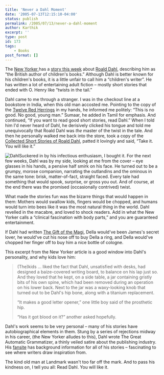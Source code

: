 ```yaml
---
title: 'Never a Dahl Moment'
date: '2005-07-13T12:15:10-04:00'
status: publish
permalink: /2005/07/13/never-a-dahl-moment
author: Karthik
excerpt: ''
type: post
id: 173
tags:
    - Books
post_format: []
---
```

The [New Yorker ](http://www.newyorker.com)has a [story this week](http://www.newyorker.com/critics/atlarge/?050711crat_atlarge) about [Roald Dahl](http://www.roalddahl.com/), describing him as “the British author of children's books.” Although Dahl is better known for his children's books, it is a little unfair to call him a “children's writer”. He has written a lot of entertaining adult fiction – mostly short stories that ended with O. Henry like “twists in the tail.”

Dahl came to me through a stranger. I was in the checkout line at a bookstore in India, when this old man accosted me. Pointing to the copy of the [Twelve Red Herrings](http://www.amazon.com/exec/obidos/tg/detail/-/0061093653/qid=1121258140/sr=8-1/ref=sr_8_xs_ap_i1_xgl14/102-6917087-3586535?v=glance&s=books&n=507846) in my hands, he informed me politely: “This is no good. No good, young man.” Sumaar, he added in Tamil for emphasis. And continued, “If you want to read good short stories, read Dahl.” When I told him I'd never heard of Dahl, he derisively clicked his tongue and told me unequivocally that Roald Dahl was *the* master of the twist in the tale. And then he personally walked me back into the store, took a copy of the [Collected Short Stories of Roald Dahl](http://www.amazon.com/exec/obidos/tg/detail/-/0140158073/qid=1121257543/sr=8-2/ref=sr_8_xs_ap_i2_xgl14/102-6917087-3586535?v=glance&s=books&n=507846), patted it lovingly and said, “Take it. You will like it.”

![Dahl](http://images.amazon.com/images/P/0140158073.01._SCMZZZZZZZ_.jpg)Suckered in by his infectious enthusiasm, I bought it. For the next few weeks, Dahl was by my side, looking at me from the cover – eye glasses in his hands, a pensive half smirk on his face. He turned out to be a grumpy, morose companion, narrating the outlandins and the ominous in the same tone: brisk, matter-of-fact, straight faced. Every tale had something that would spook, surprise, or gross you out. And of course, at the end there was the promised (occasionally contrived) twist.

What made the stories fun was the bizarre things that would happen in them: Mothers would swallow kids, fingers would be chopped, and humans would turn into bees like it was the most natural thing in the world. Dahl revelled in the macabre, and loved to shock readers. Add in what the New Yorker calls a “clinical fascination with body parts,” and you are guaranteed entertainment.

If Dahl had written [The Gift of the Magi](http://www.auburn.edu/~vestmon/Gift_of_the_Magi.html), Della would've been James's secret lover, he would've cut his nose off to buy Della a ring, and Della would've chopped her finger off to buy him a nice bottle of cologne.

This excerpt from the New Yorker article is a good window into Dahl's personality, and why kids love him:

> (The)kids … liked the fact that Dahl, unsatisfied with desks, had designed a baize-covered writing board, to balance on his lap just so. And they loved that he kept, on a side table, a jar containing gristly bits of his own spine, which had been removed during an operation on his lower back. Next to the jar was a waxy-looking knob that turned out to be Dahl's hip bone, along with a titanium replacement.
> 
> “It makes a good letter opener,” one little boy said of the prosthetic hip.
> 
> “Has it got blood on it?” another asked hopefully.

Dahl's work seems to be very personal – many of his stories have autobiographical elements in them. Stung by a series of rejections midway in his career, (the New Yorker alludes to this), Dahl wrote The Great Automatic Grammatizer, a thinly veiled satire about the publishing industry. His [fansite](http://www.roalddahlfans.com) has background information for all of his stories – fascinating to see where writers draw inspiration from.

The kind old man at Landmark wasn't too far off the mark. And to pass his kindness on, I tell you all: Read Dahl. You will like it.